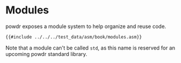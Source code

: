 # Modules

powdr exposes a module system to help organize and reuse code.

```
{{#include ../../../test_data/asm/book/modules.asm}}
```

Note that a module can't be called `std`, as this name is reserved for an upcoming powdr standard library.
